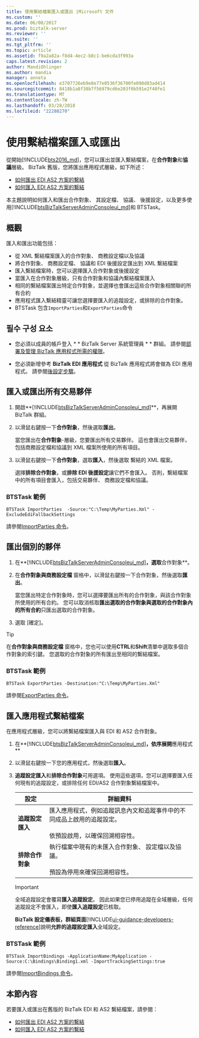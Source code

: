 ```yaml
---
title: 使用繫結檔案匯入或匯出 |Microsoft 文件
ms.custom: ''
ms.date: 06/08/2017
ms.prod: biztalk-server
ms.reviewer: ''
ms.suite: ''
ms.tgt_pltfrm: ''
ms.topic: article
ms.assetid: f9a2a82a-f8d4-4ec2-b8c1-be6cda3f993a
caps.latest.revision: 2
author: MandiOhlinger
ms.author: mandia
manager: anneta
ms.openlocfilehash: e3707726eb9e8e77e0536f36700fe098d83ad414
ms.sourcegitcommit: 8418b1a8f38b7f56979cd6e203f0b591e2f40fe1
ms.translationtype: MT
ms.contentlocale: zh-TW
ms.lasthandoff: 03/28/2018
ms.locfileid: "22288270"
---
```

# <a name="use-binding-files-to-import-or-export"></a>使用繫結檔案匯入或匯出

從開始[!INCLUDE[bts2016_md](../includes/bts2016-md.md)]，您可以匯出並匯入繫結檔案，在**合作對象**和**協議**層級。 BizTalk 舊版，您將匯出應用程式層級，如下所述： 

* [如何匯出 EDI AS2 方案的繫結](../core/how-to-export-bindings-for-an-edi-as2-solution.md)
* [如何匯入 EDI AS2 方案的繫結](../core/how-to-import-bindings-for-an-edi-as2-solution.md)

本主題說明如何匯入和匯出合作對象、 其設定檔、 協議、 後援設定，以及更多使用[!INCLUDE[btsBizTalkServerAdminConsoleui_md](../includes/btsbiztalkserveradminconsoleui-md.md)]和 BTSTask。 

## <a name="overview"></a>概觀

匯入和匯出功能包括：

* 從 XML 繫結檔案匯入的合作對象、 商務設定檔以及協議
* 將合作對象、 商務設定檔、 協議和 EDI 後援設定匯出到 XML 繫結檔案
* 匯入繫結檔案時，您可以選擇匯入合作對象或後援設定
* 當匯入在合作對象層級，只有合作對象和協議內繫結檔案匯入
* 相同的繫結檔案匯出特定合作對象，並選擇也會匯出這些合作對象相關聯的所有合約
* 應用程式匯入繫結精靈可讓您選擇要匯入的追蹤設定，或排除的合作對象。
* BTSTask 包含`ImportParties`和`ExportParties`命令 

## <a name="prerequisites"></a>필수 구성 요소

* 您必須以成員的帳戶登入 * * BizTalk Server 系統管理員 * * 群組。 請參閱[部署及管理 BizTalk 應用程式所需的權限](../core/permissions-required-for-deploying-and-managing-a-biztalk-application.md)。  

* 您必須新增參考 **BizTalk EDI 應用程式** 從 BizTalk 應用程式將會做為 EDI 應用程式。 請參閱[後設定步驟](../install-and-config-guides/post-configuration-steps-to-optimize-your-environment.md)。

## <a name="import-or-export-all-the-trading-partners"></a>匯入或匯出所有交易夥伴
1. 開啟**[!INCLUDE[btsBizTalkServerAdminConsoleui_md](../includes/btsbiztalkserveradminconsoleui-md.md)]**，再展開 BizTalk 群組。
2. 以滑鼠右鍵按一下**合作對象**，然後選取**匯出**。 

    當您匯出在**合作對象**-層級，您要匯出所有交易夥伴。 這也會匯出交易夥伴，包括商務設定檔和協議到 XML 檔案所使用的所有項目。 

3. 以滑鼠右鍵按一下**合作對象**，選取**匯入**，然後選取 繫結的 XML 檔案。 

      選擇**排除合作對象**，或**排除 EDI 後援設定**讓它們不會匯入。 否則，繫結檔案中的所有項目會匯入，包括交易夥伴、 商務設定檔和協議。     

### <a name="btstask-example"></a>BTSTask 範例

`BTSTask ImportParties  -Source:"C:\Temp\MyParties.Xml" -ExcludeEdiFallbackSettings`

請參閱[ImportParties 命令](../core/importparties-command.md)。

    
## <a name="export-individual-partners"></a>匯出個別的夥伴
1. 在**[!INCLUDE[btsBizTalkServerAdminConsoleui_md](../includes/btsbiztalkserveradminconsoleui-md.md)]**，選取**合作對象**。
2. 在**合作對象與商務設定檔** 窗格中，以滑鼠右鍵按一下合作對象，然後選取**匯出**。

    當您匯出特定合作對象時，您可以選擇要匯出所有的合作對象，與該合作對象所使用的所有合約。 您可以取消核取**匯出選取的合作對象與選取的合作對象內的所有合約**只匯出選取的合作對象。

3. 選取 [確定]。 

> [!TIP]
> 在**合作對象與商務設定檔** 窗格中，您也可以使用**CTRL**和**Shift**清單中選取多個合作對象的索引鍵。 您選取的合作對象的所有匯出至相同的繫結檔案。

### <a name="btstask-example"></a>BTSTask 範例

`BTSTask ExportParties -Destination:"C:\Temp\MyParties.Xml"`

請參閱[ExportParties 命令](../core/exportparties-command.md)。


## <a name="import-application-binding-file"></a>匯入應用程式繫結檔案

在應用程式層級，您可以將繫結檔案匯入與 EDI 和 AS2 合作對象。 

1. 在**[!INCLUDE[btsBizTalkServerAdminConsoleui_md](../includes/btsbiztalkserveradminconsoleui-md.md)]**，依序展開**應用程式**
2. 以滑鼠右鍵按一下您的應用程式，然後選取**匯入**。
3. **追蹤設定匯入**和**排除合作對象**可用選項。 使用這些選項，您可以選擇要匯入任何現有的追蹤設定，或排除任何 EDI/AS2 合作對象繫結檔案中。

    | 設定 | 詳細資料 |
    |---|---|
    |**追蹤設定匯入** | 匯入應用程式，例如追蹤訊息內文和追蹤事件中的不同成品上啟用的追蹤設定。 <br/><br/>依預設啟用，以確保回溯相容性。 |
    | **排除合作對象**|執行檔案中現有的未匯入合作對象、 設定檔以及協議。 <br/><br/>預設為停用來確保回溯相容性。|

     > [!IMPORTANT] 
     > 全域追蹤設定會覆寫**匯入追蹤設定**。 因此如果您已停用追蹤在全域層級，任何追蹤設定不會匯入，即使**匯入追蹤設定**已核取。
     > 
     > **BizTalk 設定儀表板，群組頁面**[!INCLUDE[ui-guidance-developers-reference](../includes/ui-guidance-developers-reference.md)]說明**允許的追蹤設定匯入**全域設定。

### <a name="btstask-example"></a>BTSTask 範例

`BTSTask ImportBindings -ApplicationName:MyApplication -Source:C:\Bindings\Binding1.xml -ImportTrackingSettings:true`

請參閱[ImportBindings 命令](../core/importbindings-command.md)。

## <a name="in-this-section"></a>本節內容
若要匯入或匯出在舊版的 BizTalk EDI 和 AS2 繫結檔案，請參閱： 

* [如何匯出 EDI AS2 方案的繫結](../core/how-to-export-bindings-for-an-edi-as2-solution.md)
* [如何匯入 EDI AS2 方案的繫結](../core/how-to-import-bindings-for-an-edi-as2-solution.md)
